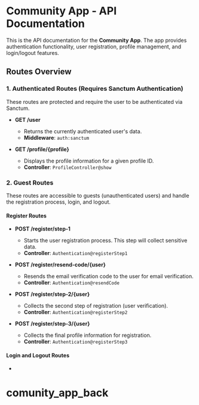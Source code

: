 # Community App - API Documentation

This is the API documentation for the **Community App**. The app provides authentication functionality, user registration, profile management, and login/logout features.

## Routes Overview

### 1. **Authenticated Routes** (Requires Sanctum Authentication)

These routes are protected and require the user to be authenticated via Sanctum.

-   **GET /user**

    -   Returns the currently authenticated user's data.
    -   **Middleware**: `auth:sanctum`

-   **GET /profile/{profile}**
    -   Displays the profile information for a given profile ID.
    -   **Controller**: `ProfileController@show`

### 2. **Guest Routes**

These routes are accessible to guests (unauthenticated users) and handle the registration process, login, and logout.

#### Register Routes

-   **POST /register/step-1**

    -   Starts the user registration process. This step will collect sensitive data.
    -   **Controller**: `Authentication@registerStep1`

-   **POST /register/resend-code/{user}**

    -   Resends the email verification code to the user for email verification.
    -   **Controller**: `Authentication@resendCode`

-   **POST /register/step-2/{user}**

    -   Collects the second step of registration (user verification).
    -   **Controller**: `Authentication@registerStep2`

-   **POST /register/step-3/{user}**
    -   Collects the final profile information for registration.
    -   **Controller**: `Authentication@registerStep3`

#### Login and Logout Routes

-

# comunity_app_back

<!--
use App\Models\User;
use App\Models\Profile;
use App\Models\Post;
use App\Models\Like;
use App\Models\Comment;

class DatabaseSeeder extends Seeder
{
    public function run()
    {
        // Create 200 users with profiles
        User::factory(200)->create()->each(function ($user) {
            // Create profile for each user
            Profile::factory()->create([
                'user_id' => $user->id, // Associate profile with user
            ]);

            // Create 4 posts for each user
            Post::factory(4)->create([
                'user_id' => $user->id, // Associate posts with the user
            ])->each(function ($post) use ($user) {
                // Create likes for each post (random users liking the post)
                Like::factory(rand(1, 5))->create([
                    'user_id' => User::inRandomOrder()->first()->id, // Random users liking the post
                    'post_id' => $post->id,
                ]);

                // Create comments for each post (random users commenting)
                Comment::factory(rand(1, 5))->create([
                    'user_id' => User::inRandomOrder()->first()->id, // Random users commenting
                    'post_id' => $post->id,
                ]);
            });
        });
    }
}

 -->
